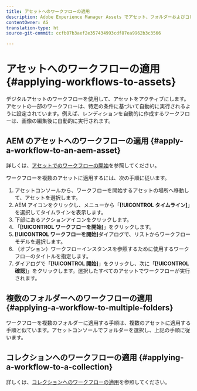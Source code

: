 ```yaml
---
title: アセットへのワークフローの適用
description: Adobe Experience Manager Assets でアセット、フォルダーおよびコレクションにワークフローを適用する方法について説明します。
contentOwner: AG
translation-type: ht
source-git-commit: ccfb07b3aef2e357434993cdf87ea9962b3c3566

---
```



# アセットへのワークフローの適用 {#applying-workflows-to-assets}

デジタルアセットのワークフローを使用して、アセットをアクティブにします。アセットの一部のワークフローは、特定の条件に基づいて自動的に実行されるように設定されています。例えば、レンディションを自動的に作成するワークフローは、画像の編集後に自動的に実行されます。

## AEM のアセットへのワークフローの適用 {#apply-a-workflow-to-an-aem-asset}

詳しくは、[アセットでのワークフローの開始](/help/assets/manage-digital-assets.md#starting-a-workflow-on-an-asset)を参照してください。

ワークフローを複数のアセットに適用するには、次の手順に従います。

1. アセットコンソールから、ワークフローを開始するアセットの場所へ移動して、アセットを選択します。
1. AEM アイコンをクリックし、メニューから「**[!UICONTROL タイムライン]**」を選択してタイムラインを表示します。
1. 下部にあるアクションアイコンをクリックします。
1. 「**[!UICONTROL ワークフローを開始]**」をクリックします。
1. **[!UICONTROL ワークフローを開始]**&#x200B;ダイアログで、リストからワークフローモデルを選択します。
1. （オプション）ワークフローインスタンスを参照するために使用するワークフローのタイトルを指定します。
1. ダイアログで「**[!UICONTROL 開始]**」をクリックし、次に「**[!UICONTROL 確認]**」をクリックします。選択したすべてのアセットでワークフローが実行されます。

## 複数のフォルダーへのワークフローの適用 {#applying-a-workflow-to-multiple-folders}

ワークフローを複数のフォルダーに適用する手順は、複数のアセットに適用する手順と似ています。アセットコンソールでフォルダーを選択し、上記の手順に従います。

## コレクションへのワークフローの適用 {#applying-a-workflow-to-a-collection}

詳しくは、[コレクションへのワークフローの適用](/help/assets/manage-collections.md#run-a-workflow-on-a-collection)を参照してください。
